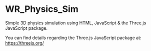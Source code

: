 # WR_Physics_Sim
Simple 3D physics simulation using HTML, JavaScript & the Three.js JavaScript package.

You can find details regarding the Three.js JavaScript package at: https://threejs.org/
